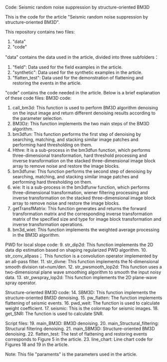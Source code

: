 Code: Seismic random noise suppression by structure-oriented BM3D

This is the code for the article "Seismic random noise suppression by structure-oriented BM3D".

This repository contains two files:
1. "data"
2. "code"

"data" contains the data used in the article, divided into three subfolders：
1. "field": Data used for the field examples in the article.
2. "synthetic": Data used for the synthetic examples in the article.
3. "flatten_test":  Data used for the demonstration of flattening and restoring the events in the article.

"code" contains the code needed in the article. Below is a brief explanation of these code files:
BM3D code:
1. call_bm3d: This function is used to perform BM3D algorithm denoising on the input image and return different denoising results according to the parameter selection.
2. BM3Dz: This function implements the two main steps of the BM3D algorithm.
3. bm3dfun: This function performs the first step of denoising by searching, matching, and stacking similar image patches and performing hard thresholding on them.
4. Hthre: It is a sub-process in the bm3dfun function, which performs three-dimensional transformation, hard threshold processing and inverse transformation on the stacked three-dimensional image block array to remove noise and restore the image blocks.
5. bm3dfunw: This function performs the second step of denoising by searching, matching, and stacking similar image patches and performing hard thresholding on them.
6. wie: It is a sub-process in the bm3dfunw function, which performs three-dimensional transformation, wiener filtering processing and inverse transformation on the stacked three-dimensional image block array to remove noise and restore the image blocks.
7. getTransfMatrix: This function generates and returns the forward transformation matrix and the corresponding inverse transformation matrix of the specified size and type for image block transformation and inverse transformation operations.
8. bm3d_wiet: This function implements the weighted average processing in the BM3D algorithm. 

PWD for local slope code:
9. str_dip2d: This function implements the 2D data dip estimation based on shaping regularized PWD algorithm.
10. str_conv_allpass； This function is a convolution operator implemented by an all-pass filter.
11. str_divne: This function implements the N-dimensional smooth division rat=num/den.
12. str_pwsmooth_lop2d: This function uses a two-dimensional plane wave smoothing algorithm to smooth the input noisy data.
13. str_pwspray_lop2d: This function implements the 2D plane-wave spray operator.

Structure-oriented BM3D code:
14. SBM3D: This function implements the structure-oriented BM3D denoising.
15. pw_flatten: The function implements flattening of seismic events.
16. pwd_weit:  The function is used to calculate weight coefficient.
17. seismic: This is the colormap for seismic images.
18. get_SNR: The function is used to calculate SNR.

Script files:
19. main_BM3D: BM3D denoising.
20. main_Structural_filtering: Structural filtering denoising.
21. main_SBM3D: Structure-oriented BM3D denoising.
22. flatten_test: The test of flattening and restoring events corresponds to Figure 5 in the article.
23. line_chart: Line chart code for Figures 18 and 19 in the article.

Note: This file "paraments" is the parameters used in the article.


